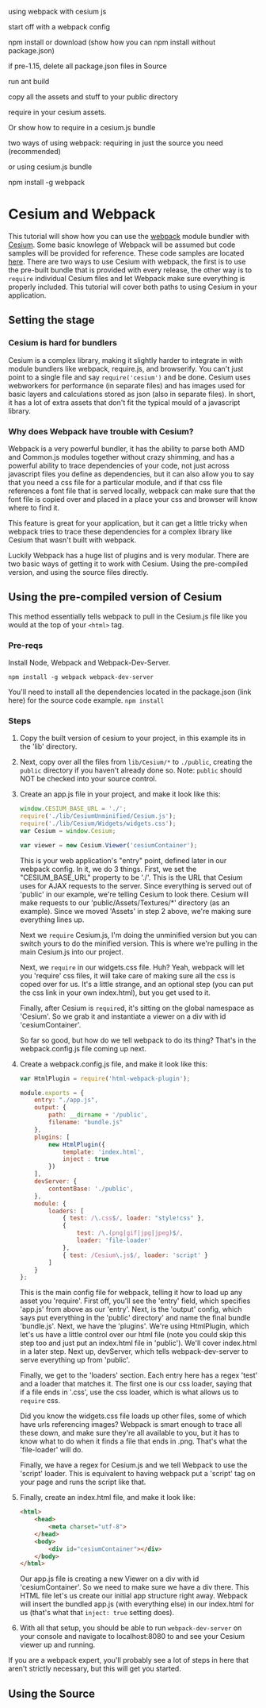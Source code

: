 using webpack with cesium js

start off with a webpack config

npm install or download (show how you can npm install without package.json)

if pre-1.15, delete all package.json files in Source

run ant build

copy all the assets and stuff to your public directory


require in your cesium assets.

Or show how to require in a cesium.js bundle


two ways of using webpack: requiring in just the source you need (recommended)

or using cesium.js bundle


npm install -g webpack

# Cesium and Webpack

This tutorial will show how you can use the [webpack](http://webpack.github.io/) module bundler with [Cesium](http://cesiumjs.org).  Some basic knowlege of Webpack will be assumed but code samples will be provided for reference.  These code samples are located [here](https://github.com/mmacaula/cesium-webpack).  There are two ways to use Cesium with webpack, the first is to use the pre-built bundle that is provided with every release, the other way is to `require` individual Cesium files and let Webpack make sure everything is properly included.  This tutorial will cover both paths to using Cesium in your application.

## Setting the stage

### Cesium is hard for bundlers
Cesium is a complex library, making it slightly harder to integrate in with module bundlers like webpack, require.js, and browserify.  You can't just point to a single file and say `require('cesium')` and be done.  Cesium uses webworkers for performance (in separate files) and has images used for basic layers and calculations stored as json (also in separate files).  In short, it has a lot of extra assets that don't fit the typical mould of a javascript library.

### Why does Webpack have trouble with Cesium?
Webpack is a very powerful bundler, it has the ability to parse both AMD and Common.js modules together without crazy shimming, and has a powerful ability to trace dependencies of your code, not just across javascript files you define as dependencies, but it can also allow you to say that you need a css file for a particular module, and if that css file references a font file that is served locally, webpack can make sure that the font file is copied over and placed in a place your css and browser will know where to find it.

This feature is great for your application, but it can get a little tricky when webpack tries to trace these dependencies for a complex library like Cesium that wasn't built with webpack.

Luckily Webpack has a huge list of plugins and is very modular.  There are two basic ways of getting it to work with Cesium.  Using the pre-compiled version, and using the source files directly.

## Using the pre-compiled version of Cesium

This method essentially tells webpack to pull in the Cesium.js file like you would at the top of your `<html>` tag.

### Pre-reqs
Install Node, Webpack and Webpack-Dev-Server.

    npm install -g webpack webpack-dev-server

You'll need to install all the dependencies located in the package.json (link here) for the source code example.  `npm install`

### Steps

1.  Copy the built version of cesium to your project, in this example its in the 'lib' directory.

2.   Next, copy over all the files from `lib/Cesium/*` to `./public`, creating the `public` directory if you haven't already done so.  Note:  `public` should NOT be checked into your source control.

3.  Create an app.js file in your project, and make it look like this:
    ``` javascript
    window.CESIUM_BASE_URL = './';
    require('./lib/CesiumUnminified/Cesium.js');
    require('./lib/Cesium/Widgets/widgets.css');
    var Cesium = window.Cesium;

    var viewer = new Cesium.Viewer('cesiumContainer');
    ```

    This is your web application's "entry" point, defined later in our webpack config.  In it, we do 3 things.  First, we set the "CESIUM_BASE_URL" property to be './'.  This is the URL that Cesium uses for AJAX requests to the server.  Since everything is served out of 'public' in our example, we're telling Cesium to look there.  Cesium will make requests to our 'public/Assets/Textures/*' directory (as an example).  Since we moved 'Assets' in step 2 above, we're making sure everything lines up.

    Next we `require` Cesium.js, I'm doing the unminified version but you can switch yours to do the minified version.  This is where we're pulling in the main Cesium.js into our project.

    Next, we `require` in our widgets.css file.  Huh?  Yeah, webpack will let you 'require' css files, it will take care of making sure all the css is coped over for us.  It's a little strange, and an optional step (you can put the css link in your own index.html), but you get used to it.

    Finally, after Cesium is `require`d, it's sitting on the global namespace as 'Cesium'.  So we grab it and instantiate a viewer on a div with id 'cesiumContainer'.

    So far so good, but how do we tell webpack to do its thing?  That's in the webpack.config.js file coming up next.


4.  Create a webpack.config.js file, and make it look like this:
    ``` javascript
    var HtmlPlugin = require('html-webpack-plugin');

    module.exports = {
        entry: "./app.js",
        output: {
            path: __dirname + '/public',
            filename: "bundle.js"
        },
        plugins: [
            new HtmlPlugin({
                template: 'index.html',
                inject : true
            })
        ],
        devServer: {
            contentBase: './public',
        },
        module: {
            loaders: [
                { test: /\.css$/, loader: "style!css" },
                {
                    test: /\.(png|gif|jpg|jpeg)$/,
                    loader: 'file-loader'
                },
                { test: /Cesium\.js$/, loader: 'script' }
            ]
        }
    };
    ```

    This is the main config file for webpack, telling it how to load up any asset you 'require'.  First off, you'll see the 'entry' field, which specifies 'app.js' from above as our 'entry'.  Next, is the 'output' config, which says put everything in the 'public' directory' and name the final bundle 'bundle.js'.  Next, we have the 'plugins'.  We're using HtmlPlugin, which let's us have a little control over our html file (note you could skip this step too and just put an index.html file in 'public').  We'll cover index.html in a later step.  Next up, devServer, which tells webpack-dev-server to serve everything up from 'public'.

    Finally, we get to the 'loaders' section.  Each entry here has a regex 'test' and a loader that matches it.  The first one is our css loader, saying that if a file ends in '.css', use the css loader, which is what allows us to `require` css.

    Did you know the widgets.css file loads up other files, some of which have urls referencing images?  Webpack is smart enough to trace all these down, and make sure they're all available to you, but it has to know what to do when it finds a file that ends in .png.  That's what the 'file-loader' will do.

    Finally, we have a regex for Cesium.js and we tell Webpack to use the 'script' loader.  This is equivalent to having webpack put a 'script' tag on your page and runs the script like that.

5. Finally, create an index.html file, and make it look like:
    ``` html
    <html>
        <head>
            <meta charset="utf-8">
        </head>
        <body>
            <div id="cesiumContainer"></div>
        </body>
    </html>
    ```

    Our app.js file is creating a new Viewer on a div with id 'cesiumContainer'.  So we need to make sure we have a div there.  This HTML file let's us create our initial app structure right away.  Webpack will insert the bundled app.js (with everything else) in our index.html for us (that's what that `inject: true` setting does).

6.  With all that setup, you should be able to run `webpack-dev-server` on your console and navigate to localhost:8080 to and see your Cesium viewer up and running.

If you are a webpack expert, you'll probably see a lot of steps in here that aren't strictly necessary, but this will get you started.

## Using the Source









